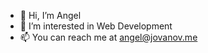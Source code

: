- 👋 Hi, I’m Angel
- 👀 I’m interested in Web Development
- 📫 You can reach me at angel@jovanov.me

<!---
anjovanov/anjovanov is a ✨ special ✨ repository because its `README.md` (this file) appears on your GitHub profile.
You can click the Preview link to take a look at your changes.
--->
